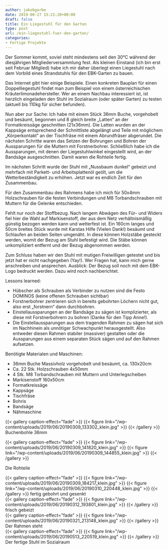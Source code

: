 ```yaml
---
author: jakobgarbe
date: 2019-06-27 15:21:20+00:00
draft: false
title: Ein Liegestuhl für den Garten
type: post
url: /ein-liegestuhl-fuer-den-garten/
categories:
- Fertige Projekte
---
```





Der Sommer kommt, soviel steht mindestens seit den 30°C
während der diesjährigen Mitgliederversammlung fest. Als kleinen Einstand (ich
bin erst seit Februar Mitglied) habe ich mir daher überlegt einen Liegestuhl nach
dem Vorbild eines Strandstuhls für den EBK-Garten zu bauen. 





<!-- more -->





Das Internet gibt hier einige Beispiele. Einen konkreten
Bauplan für einen Doppelliegestuhl findet man zum Beispiel von einem
österreichischen Kräuterlimonadehersteller. Wer an einem Nachbau interessiert
ist, ist herzlich eingeladen den Stuhl im Sozialraum (oder später Garten) zu
testen (aktuell bis 110kg für sicher befunden).







Nun aber zur Sache: Ich habe mit einem Stück 36mm Buche, vorgehobelt und besäumt, begonnen und 8 gleich breite „Latten“ an der Formatkreissäge geschnitten (21x36mm). Die Latten wurden an der Kappsäge entsprechend der Schnittliste abgelängt und Teile mit möglichem „Körperkontakt“ an der Tischfräse mit einem Abrundfräser abgerundet. Die nächsten Schritte waren das Setzen der Bohrungen und Bohren der Aussparungen für die Muttern mit Forstnerbohrer. Schließlich habe ich die Aussparungen, mit denen der Liegestuhlwinkel eingestellt wird, an der Bandsäge ausgeschnitten. Damit waren die Rohteile fertig.







Im nächsten Schritt wurde der Stuhl mit „Nussbaum dunkel“
gebeizt und mehrfach mit Parkett- und Arbeitsplattenöl geölt, um die
Wetterbeständigkeit zu erhöhen. Jetzt war es endlich Zeit für den Zusammenbau.







Für den Zusammenbau des Rahmens habe ich mich für 50x4mm
Holzschrauben für die festen Verbindungen und M8 Torbandschrauben mit Muttern
für die Gelenke entschieden.







Fehlt nur noch der Stoffbezug. Nach langem Abwägen des Für-
und Widers fiel hier die Wahl auf Markisenstoff, der aus dem Netz
verhältnismäßig günstig bezogen werden kann und wetterfest ist. Ein 160cm
langes und 50cm breites Stück wurde mit Karstas Hilfe (Vielen Dank!) besäumt
und Schlaufen an beiden Seiten umgenäht. In diese können Holzstäbe gesteckt
werden, womit der Bezug am Stuhl befestigt wird. Die Stäbe können unkompliziert
entfernt und der Bezug abgenommen werden.







Zum Schluss haben wir den Stuhl mit mutigen Freiwilligen getestet und bis jetzt hat er nicht nachgegeben (Yay!). Wer Fragen hat, kann mich gerne anschreiben und ansprechen. Ausblick: Der Bezug soll noch mit dem EBK-Logo bedruckt werden. Dazu wird noch nachberichtet.







Lessons learned:





  * Hübscher als Schrauben als Verbinder zu nutzen
sind die Festo DOMINOS (keine offenen Schrauben sichtbar)  
* Forstnerbohrer zentrieren sich in bereits
gebohrten Löchern nicht gut, also erst „forstnern“ dann durchbohren.  
* Einstellaussparungen an der Bandsäge zu sägen
ist komplizierter, als diese mit Forstnerbohrern zu bohren (Danke für den Tipp
Anne!).  
* Die Einstellaussparungen aus dem tragenden
Rahmen zu sägen hat sich im Nachhinein als unnötiger Schwachpunkt
herausgestellt. Also entweder diesen Rahmen stabiler (massiver) gestalten oder
die Aussparungen aus einem separaten Stück sägen und auf den Rahmen aufsetzen.





Benötigte Materialen und Maschinen:





  * 36mm Buche Massivholz vorgehobelt und besäumt, ca. 130x20cm  
  * Ca. 22 Stk. Holzschrauben 4x50mm  
  * 4 Stk. M8 Torbandschrauben mit Muttern und Unterlegscheiben  
  * Markisenstoff 160x50cm  
  * Formatkreissäge  
  * Kappsäge  
  * Tischfräse  
  * Bohris  
  * Bandsäge  
  * Nähmaschine



  {{< gallery caption-effect="fade" >}}
{{< figure link="/wp-content/uploads/2019/06/20190309_133302_klein.jpg" >}}
{{< /gallery >}}
Buchenbohle 36mm  

{{< gallery caption-effect="fade" >}}
{{< figure link="/wp-content/uploads/2019/06/20190309_141820_klein.jpg" >}}
{{< figure link="/wp-content/uploads/2019/06/20190309_144855_klein.jpg" >}}
{{< /gallery >}}

Die Rohteile  

{{< gallery caption-effect="fade" >}}
{{< figure link="/wp-content/uploads/2019/06/20190309_184217_klein.jpg" >}}
{{< figure link="/wp-content/uploads/2019/06/20190310_220448_klein.jpg" >}}
{{< /gallery >}}
fertig gebohrt und gesenkt  
{{< gallery caption-effect="fade" >}}
{{< figure link="/wp-content/uploads/2019/06/20190312_193801_klein.jpg" >}}
{{< /gallery >}}
frisch gebeizt  
{{< gallery caption-effect="fade" >}}
{{< figure link="/wp-content/uploads/2019/06/20190321_213148_klein.jpg" >}}
{{< /gallery >}}
Der Rahmen steht  
{{< gallery caption-effect="fade" >}}
{{< figure link="/wp-content/uploads/2019/06/20190513_220519_klein.jpg" >}}
{{< /gallery >}}
Der fertige Stuhl im Sozialraum

